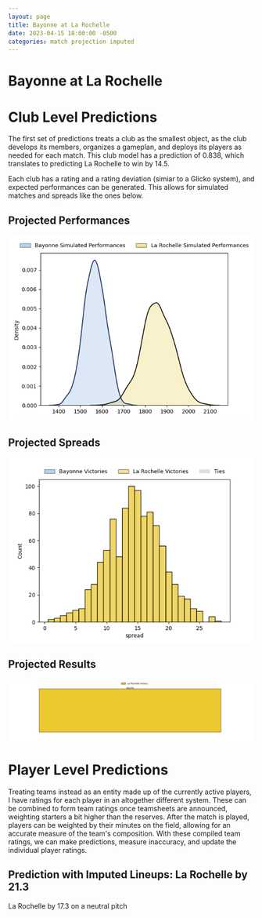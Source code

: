 ```yaml
---  
layout: page  
title: Bayonne at La Rochelle  
date: 2023-04-15 18:00:00 -0500  
categories: match projection imputed  
---
```

# Bayonne at La Rochelle

# Club Level Predictions


The first set of predictions treats a club as the smallest object, as the club develops its members, organizes a gameplan, and deploys its players as needed for each match. This club model has a prediction of 0.838, which translates to predicting La Rochelle to win by 14.5.

Each club has a rating and a rating deviation (simiar to a Glicko system), and expected performances can be generated. This allows for simulated matches and spreads like the ones below.
## Projected Performances


![Projected Performances](plots/performances_2023-04-15-LaRochelle-Bayonne.png)
## Projected Spreads


![Projected Spreads](plots/spreads_2023-04-15-LaRochelle-Bayonne.png)
## Projected Results


![Projected Results](plots/resultbar_2023-04-15-LaRochelle-Bayonne.png)
# Player Level Predictions


Treating teams instead as an entity made up of the currently active players, I have ratings for each player in an altogether different system. These can be combined to form team ratings once teamsheets are announced, weighting starters a bit higher than the reserves. After the match is played, players can be weighted by their minutes on the field, allowing for an accurate measure of the team's composition. With these compiled team ratings, we can make predictions, measure inaccuracy, and update the individual player ratings.
## Prediction with Imputed Lineups: La Rochelle by 21.3


La Rochelle by 17.3 on a neutral pitch

